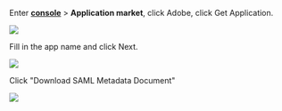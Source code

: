 <IntegrationDetailCard :title="`Create an application in ${$localeConfig.brandName}`">

Enter [**console**](https://console.authing.cn) > **Application market**, click Adobe, click Get Application.

![](~@imagesZhCn/integration/adobe/1-1.png)

Fill in the app name and click Next.

![](~@imagesZhCn/integration/adobe/1-2.png)

Click "Download SAML Metadata Document"

![](~@imagesZhCn/integration/adobe/1-3.png)

</IntegrationDetailCard>
